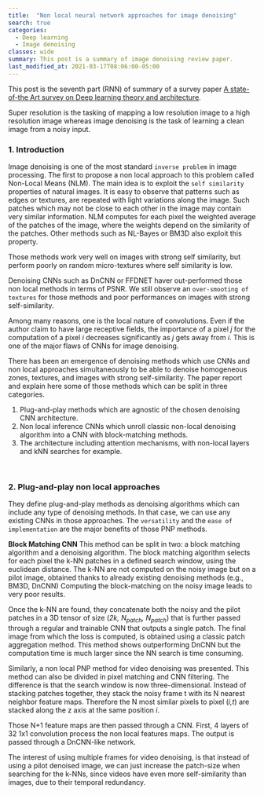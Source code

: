 ```yaml
---
title:  "Non local neural network approaches for image denoising"
search: true
categories:
  - Deep learning
  - Image denoising
classes: wide
summary: This post is a summary of image denoising review paper.
last_modified_at: 2021-03-17T08:06:00-05:00
---
```



This post is the seventh part (RNN) of summary of a survey paper
[A state-of-the Art survey on Deep learning theory and architecture](https://www.mdpi.com/2079-9292/8/3/292).  

Super resolution is the tasking of mapping a low resolution image to a high resolution image whereas image denoising is the task of learning a clean image from a noisy input.  


### 1. Introduction  

Image denoising is one of the most standard `inverse problem` in image processing. The first to propose a non local approach to this problem called Non-Local Means (NLM). The main idea is to exploit the `self similarity` properties of natural images. It is easy to observe that patterns such as edges or textures, are repeated with light variations along the image. Such patches which may not be close to each other in the image may contain very similar information. NLM computes for each pixel the weighted average of the patches of the image, where the weights depend on the similarity of the patches. Other methods such as NL-Bayes or BM3D also exploit this property.  

Those methods work very well on images with strong self similarity, but perform poorly on random micro-textures where self similarity is low.  

Denoising CNNs such as DnCNN or FFDNET haver out-performed those non local methods in terms of PSNR. We still observe an `over-smooting of textures` for those methods and poor performances on images with strong self-similarity.  

Among many reasons, one is the local nature of convolutions. Even if the author claim to have large receptive fields, the importance of a pixel *j* for the computation of a pixel *i* decreases significantly as *j* gets away from *i*. This is one of the major flaws of CNNs for image denoising.  

There has been an emergence of denoising methods which use CNNs and non local approaches simultaneously to be able to denoise homogeneous zones, textures, and images with strong self-similarity. The paper report and explain here some of those methods which can be split in three categories.  
1. Plug-and-play methods which are agnostic of the chosen denoising CNN architecture.  
2. Non local inference CNNs which unroll classic non-local denoising algorithm into a CNN with block-matching methods.  
3. The architecture including attention mechanisms, with non-local layers and kNN searches for example.  


<br>


### 2. Plug-and-play non local approaches  

They define plug-and-play methods as denoising algorithms which can include any type of denoising methods. In that case, we can use any existing CNNs in those approaches. The `versatility` and the `ease of implementation` are the major benefits of those PNP methods.  

**Block Matching CNN**
This method can be split in two: a block matching algorithm and a denoising algorithm. The block matching algorithm selects for each pixel the k-NN patches in a defined search window, using the euclidean distance. The k-NN are not computed on the noisy image but on a pilot image, obtained thanks to already existing denoising methods (e.g., BM3D, DnCNN) Computing the block-matching on the noisy image leads to very poor results.  

Once the k-NN are found, they concatenate both the noisy and the pilot patches in a 3D tensor of size (*2k, N<sub>patch</sub>, N<sub>patch</sub>*) that is further passed through a regular and trainable CNN that outputs a single patch. The final image from which the loss is computed, is obtained using a classic patch aggregation method. This method shows outperforming DnCNN but the computation time is much larger since the NN search is time consuming.  

Similarly, a non local PNP method for video denoising was presented. This method can also be divided in pixel matching and CNN filtering. The difference is that the search window is now three-dimensional. Instead of stacking patches together, they stack the noisy frame t with its N nearest neighbor feature maps. Therefore the N most similar pixels to pixel (*i,t*) are stacked along the z axis at the same position *i*.  

Those N+1 feature maps are then passed through a CNN. First, 4 layers of 32 1x1 convolution process the non local features maps. The output is passed through a DnCNN-like network.

The interest of using multiple frames for video denoising, is that instead of using a pilot denoised image, we can just increase the patch-size when searching for the k-NNs, since videos have even more self-similarity than images, due to their temporal redundancy.  
